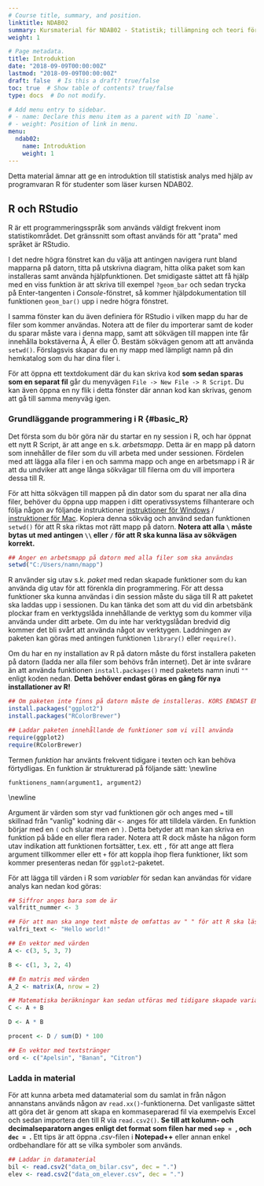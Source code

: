 ```yaml
---
# Course title, summary, and position.
linktitle: NDAB02
summary: Kursmaterial för NDAB02 - Statistik; tillämpning och teori för biologer
weight: 1

# Page metadata.
title: Introduktion
date: "2018-09-09T00:00:00Z"
lastmod: "2018-09-09T00:00:00Z"
draft: false  # Is this a draft? true/false
toc: true  # Show table of contents? true/false
type: docs  # Do not modify.

# Add menu entry to sidebar.
# - name: Declare this menu item as a parent with ID `name`.
# - weight: Position of link in menu.
menu:
  ndab02:
    name: Introduktion
    weight: 1
---
```




Detta material ämnar att ge en introduktion till statistisk analys med hjälp av programvaran R för studenter som läser kursen NDAB02.

## R och RStudio
R är ett programmeringsspråk som används väldigt frekvent inom statistikområdet. Det gränssnitt som oftast används för att "prata" med språket är RStudio.

I det nedre högra fönstret kan du välja att antingen navigera runt bland mapparna på datorn, titta på utskrivna diagram, hitta olika paket som kan installeras samt använda hjälpfunktionen. Det smidigaste sättet att få hjälp med en viss funktion är att skriva till exempel `?geom_bar` och sedan trycka på Enter-tangenten i *Console*-fönstret, så kommer hjälpdokumentation till funktionen `geom_bar()` upp i nedre högra fönstret. 

I samma fönster kan du även definiera för RStudio i vilken mapp du har de filer som kommer användas. Notera att de filer du importerar samt de koder du sparar måste vara i denna mapp, samt att sökvägen till mappen inte får innehålla bokstäverna Å, Ä eller Ö. Bestäm sökvägen genom att att använda `setwd()`. Förslagsvis skapar du en ny mapp med lämpligt namn på din hemkatalog som du har dina filer i.

För att öppna ett textdokument där du kan skriva kod **som sedan sparas som en separat fil** går du menyvägen `File -> New File -> R Script`. Du kan även öppna en ny flik i detta fönster där annan kod kan skrivas, genom att gå till samma menyväg igen.

### Grundläggande programmering i R {#basic_R}
Det första som du bör göra när du startar en ny session i R, och har öppnat ett nytt R Script, är att ange en s.k. *arbetsmapp*. Detta är en mapp på datorn som innehåller de filer som du vill arbeta med under sessionen. Fördelen med att lägga alla filer i en och samma mapp och ange en arbetsmapp i R är att du undviker att ange långa sökvägar till filerna om du vill importera dessa till R. 

För att hitta sökvägen till mappen på din dator som du sparat ner alla dina filer, behöver du öppna upp mappen i ditt operativssystems filhanterare och följa någon av följande instruktioner [instruktioner för Windows](https://www.top-password.com/blog/tag/how-to-find-file-path-windows-10/) / [instruktioner för Mac](http://osxdaily.com/2013/06/19/copy-file-folder-path-mac-os-x/). Kopiera denna sökväg och använd sedan funktionen `setwd()` för att R ska riktas mot rätt mapp på datorn. **Notera att alla `\` måste bytas ut med antingen `\\` eller `/` för att R ska kunna läsa av sökvägen korrekt.**


```r
## Anger en arbetsmapp på datorn med alla filer som ska användas 
setwd("C:/Users/namn/mapp")
```

R använder sig utav s.k. *paket* med redan skapade funktioner som du kan använda dig utav för att förenkla din programmering. För att dessa funktioner ska kunna användas i din session måste du säga till R att paketet ska laddas upp i sessionen. Du kan tänka det som att du vid din arbetsbänk plockar fram en verktygslåda innehållande de verktyg som du kommer vilja använda under ditt arbete. Om du inte har verktygslådan bredvid dig kommer det bli svårt att använda något av verktygen. Laddningen av paketen kan göras med antingen funktionen `library()` eller `require()`. 

Om du har en ny installation av R på datorn måste du först installera paketen på datorn (ladda ner alla filer som behövs från internet). Det är inte svårare än att använda funktionen `install.packages()` med paketets namn inuti `""` enligt koden nedan. **Detta behöver endast göras en gång för nya installationer av R!**


```r
## Om paketen inte finns på datorn måste de installeras. KÖRS ENDAST EN GÅNG!
install.packages("ggplot2")
install.packages("RColorBrewer")

## Laddar paketen innehållande de funktioner som vi vill använda
require(ggplot2)
require(RColorBrewer)
```

Termen *funktion* har använts frekvent tidigare i texten och kan behöva förtydligas. En funktion är strukturerad på följande sätt:
\newline

`funktionens_namn(argument1, argument2)`

\newline

Argument är värden som styr vad funktionen gör och anges med `=` till skillnad från "vanlig" kodning där `<-` anges för att tilldela värden. En funktion börjar med en `(` och slutar men en `)`. Detta betyder att man kan skriva en funktion på både en eller flera rader. Notera att R dock måste ha någon form utav indikation att funktionen fortsätter, t.ex. ett `,` för att ange att flera argument tillkommer eller ett `+` för att koppla ihop flera funktioner, likt som kommer presenteras nedan för `ggplot2`-paketet.

För att lägga till värden i R som *variabler* för sedan kan användas för vidare analys kan nedan kod göras:

```r
## Siffror anges bara som de är
valfritt_nummer <- 3

## För att man ska ange text måste de omfattas av " " för att R ska läsa de som text
valfri_text <- "Hello world!"

## En vektor med värden
A <- c(3, 5, 3, 7)

B <- c(1, 3, 2, 4)

## En matris med värden
A_2 <- matrix(A, nrow = 2)

## Matematiska beräkningar kan sedan utföras med tidigare skapade variabler.
C <- A + B

D <- A * B

procent <- D / sum(D) * 100

## En vektor med textstränger
ord <- c("Apelsin", "Banan", "Citron")
```

### Ladda in material
För att kunna arbeta med datamaterial som du samlat in från någon annanstans används någon av `read.xx()`-funktionerna. Det vanligaste sättet att göra det är genom att skapa en kommaseparerad fil via exempelvis Excel och sedan importera den till R via `read.csv2()`. **Se till att kolumn- och decimalseparatorn anges enligt det format som filen har med `sep = `, och `dec = `.** Ett tips är att öppna *.csv*-filen i **Notepad++** eller annan enkel ordbehandlare för att se vilka symboler som används.


```r
## Laddar in datamaterial
bil <- read.csv2("data_om_bilar.csv", dec = ".")
elev <- read.csv2("data_om_elever.csv", dec = ".")
```



<!-- ## Flexibility -->

<!-- This feature can be used for publishing content such as: -->

<!-- * **Online courses** -->
<!-- * **Project or software documentation** -->
<!-- * **Tutorials** -->

<!-- The `courses` folder may be renamed. For example, we can rename it to `docs` for software/project documentation or `tutorials` for creating an online course. -->

<!-- ## Delete tutorials -->

<!-- **To remove these pages, delete the `courses` folder and see below to delete the associated menu link.** -->

<!-- ## Update site menu -->

<!-- After renaming or deleting the `courses` folder, you may wish to update any `[[main]]` menu links to it by editing your menu configuration at `config/_default/menus.toml`. -->

<!-- For example, if you delete this folder, you can remove the following from your menu configuration: -->

<!-- ```toml -->
<!-- [[main]] -->
<!--   name = "Courses" -->
<!--   url = "courses/" -->
<!--   weight = 50 -->
<!-- ``` -->

<!-- Or, if you are creating a software documentation site, you can rename the `courses` folder to `docs` and update the associated *Courses* menu configuration to: -->

<!-- ```toml -->
<!-- [[main]] -->
<!--   name = "Docs" -->
<!--   url = "docs/" -->
<!--   weight = 50 -->
<!-- ``` -->

<!-- ## Update the docs menu -->

<!-- If you use the *docs* layout, note that the name of the menu in the front matter should be in the form `[menu.X]` where `X` is the folder name. Hence, if you rename the `courses/example/` folder, you should also rename the menu definitions in the front matter of files within `courses/example/` from `[menu.example]` to `[menu.<NewFolderName>]`. -->
